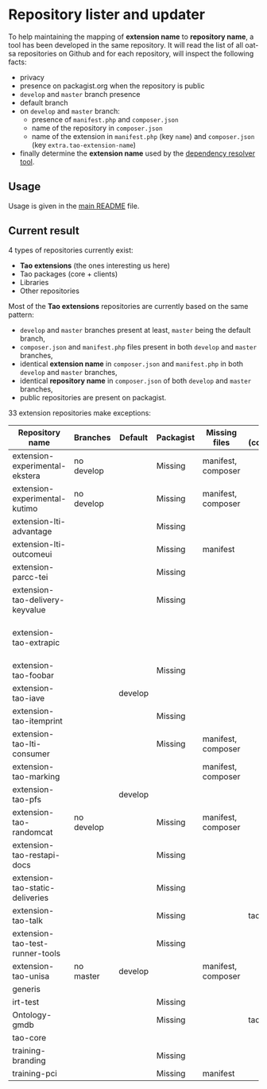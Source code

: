 # Repository lister and updater

To help maintaining the mapping of **extension name** to **repository name**, a tool has been developed in the same repository.
It will read the list of all oat-sa repositories on Github and for each repository, will inspect the following facts:

- privacy
- presence on packagist.org when the repository is public
- `develop` and `master` branch presence
- default branch
- on `develop` and `master` branch:
    - presence of `manifest.php` and `composer.json`
    - name of the repository in `composer.json`
    - name of the extension in `manifest.php` (key `name`) and `composer.json` (key `extra.tao-extension-name`)
- finally determine the **extension name** used by the [dependency resolver tool](dependency-resolver.md).

## Usage

Usage is given in the [main README](../README.md) file.

## Current result

4 types of repositories currently exist:
- **Tao extensions** (the ones interesting us here)
- Tao packages (core + clients)
- Libraries
- Other repositories

Most of the **Tao extensions** repositories are currently based on the same pattern:

- `develop` and `master` branches present at least, `master` being the default branch,
- `composer.json` and `manifest.php` files present in both `develop` and `master` branches,
- identical **extension name** in `composer.json` and `manifest.php` in both `develop` and `master` branches,
- identical **repository name** in `composer.json` of both `develop` and `master` branches,
- public repositories are present on packagist.

33 extension repositories make exceptions:

| Repository name                    | Branches   | Default | Packagist | Missing files      | Repo name (composer.json) | Extension name                              | 
|------------------------------------|------------|---------|-----------|--------------------|---------------------------|---------------------------------------------| 
| extension-experimental-ekstera     | no develop |         | Missing   | manifest, composer |                           |                                             | 
| extension-experimental-kutimo      | no develop |         | Missing   | manifest, composer |                           |                                             | 
| extension-lti-advantage            |            |         | Missing   |                    |                           |                                             | 
| extension-lti-outcomeui            |            |         | Missing   | manifest           |                           |                                             | 
| extension-parcc-tei                |            |         | Missing   |                    |                           |                                             | 
| extension-tao-delivery-keyvalue    |            |         | Missing   |                    |                           |                                             | 
| extension-tao-extrapic             |            |         |           |                    |                           | taoExtraPic (develop), taoTextHelp (master) | 
| extension-tao-foobar               |            |         | Missing   |                    |                           |                                             | 
| extension-tao-iave                 |            | develop |           |                    |                           |                                             | 
| extension-tao-itemprint            |            |         | Missing   |                    |                           |                                             | 
| extension-tao-lti-consumer         |            |         | Missing   | manifest, composer |                           |                                             | 
| extension-tao-marking              |            |         |           | manifest, composer |                           |                                             | 
| extension-tao-pfs                  |            | develop |           |                    |                           |                                             | 
| extension-tao-randomcat            | no develop |         | Missing   | manifest, composer |                           |                                             | 
| extension-tao-restapi-docs         |            |         | Missing   |                    |                           |                                             | 
| extension-tao-static-deliveries    |            |         | Missing   |                    |                           |                                             | 
| extension-tao-talk                 |            |         | Missing   |                    | taoTalk                   |                                             | 
| extension-tao-test-runner-tools    |            |         | Missing   |                    |                           |                                             | 
| extension-tao-unisa                | no master  | develop |           | manifest, composer |                           |                                             | 
| generis                            |            |         |           |                    |                           | generis                                     | 
| irt-test                           |            |         | Missing   |                    |                           | irtTest                                     | 
| Ontology-gmdb                      |            |         | Missing   |                    | taoGmdb                   | taoGmdb                                     | 
| tao-core                           |            |         |           |                    |                           | tao                                         | 
| training-branding                  |            |         | Missing   |                    |                           | trainingBranding                            | 
| training-pci                       |            |         | Missing   | manifest           |                           | trainingPci                                 | 
